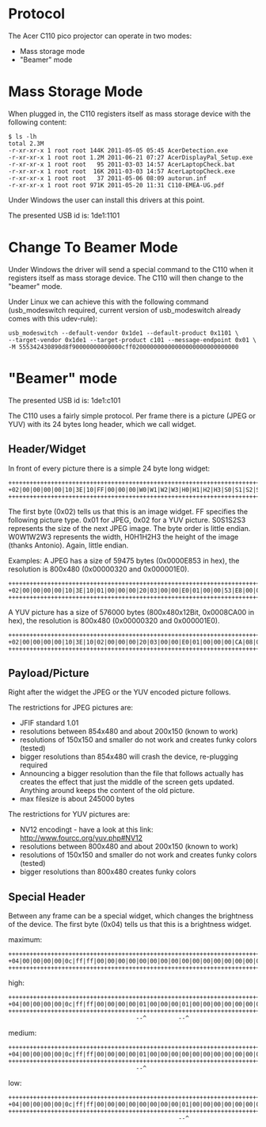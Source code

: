 Protocol
========

The Acer C110 pico projector can operate in two modes:

* Mass storage mode
* "Beamer" mode

Mass Storage Mode
=================
When plugged in, the C110 registers itself as mass storage device with the following content:

    $ ls -lh
    total 2.3M
    -r-xr-xr-x 1 root root 144K 2011-05-05 05:45 AcerDetection.exe
    -r-xr-xr-x 1 root root 1.2M 2011-06-21 07:27 AcerDisplayPal_Setup.exe
    -r-xr-xr-x 1 root root   95 2011-03-03 14:57 AcerLaptopCheck.bat
    -r-xr-xr-x 1 root root  16K 2011-03-03 14:57 AcerLaptopCheck.exe
    -r-xr-xr-x 1 root root   37 2011-05-06 08:09 autorun.inf
    -r-xr-xr-x 1 root root 971K 2011-05-20 11:31 C110-EMEA-UG.pdf

Under Windows the user can install this drivers at this point.

The presented USB id is: 1de1:1101

Change To Beamer Mode
=====================
Under Windows the driver will send a special command to the C110 when it registers itself as mass storage device. The C110 will then change to the "beamer" mode.

Under Linux we can achieve this with the following command (usb_modeswitch required, current version of usb_modeswitch already comes with this udev-rule):

	usb_modeswitch --default-vendor 0x1de1 --default-product 0x1101 \
	--target-vendor 0x1de1 --target-product c101 --message-endpoint 0x01 \
	-M 555342430890d8f90000000000000cff020000000000000000000000000000


"Beamer" mode
=============

The presented USB id is: 1de1:c101

The C110 uses a fairly simple protocol. Per frame there is a picture (JPEG or YUV) with its 24 bytes long header, which we call widget.

Header/Widget
------

In front of every picture there is a simple 24 byte long widget:

	+++++++++++++++++++++++++++++++++++++++++++++++++++++++++++++++++++++++++
	+02|00|00|00|00|10|3E|10|FF|00|00|00|W0|W1|W2|W3|H0|H1|H2|H3|S0|S1|S2|S3+
	+++++++++++++++++++++++++++++++++++++++++++++++++++++++++++++++++++++++++

The first byte (0x02) tells us that this is an image widget.
FF specifies the following picture type. 0x01 for JPEG, 0x02 for a YUV picture.
S0S1S2S3 represents the size of the next JPEG image. The byte order is little endian.
W0W1W2W3 represents the width, H0H1H2H3 the height of the image (thanks Antonio). Again, little endian.

Examples: 
A JPEG has a size of 59475 bytes (0x0000E853 in hex), the resolution is 800x480 (0x00000320 and 0x000001E0).

	+++++++++++++++++++++++++++++++++++++++++++++++++++++++++++++++++++++++++
	+02|00|00|00|00|10|3E|10|01|00|00|00|20|03|00|00|E0|01|00|00|53|E8|00|00+
	+++++++++++++++++++++++++++++++++++++++++++++++++++++++++++++++++++++++++

A YUV picture has a size of 576000 bytes (800x480x12Bit, 0x0008CA00 in hex), the resolution is 800x480 (0x00000320 and 0x000001E0).

	+++++++++++++++++++++++++++++++++++++++++++++++++++++++++++++++++++++++++
	+02|00|00|00|00|10|3E|10|02|00|00|00|20|03|00|00|E0|01|00|00|00|CA|08|00+
	+++++++++++++++++++++++++++++++++++++++++++++++++++++++++++++++++++++++++


Payload/Picture
---------------
Right after the widget the JPEG or the YUV encoded picture follows. 

The restrictions for JPEG pictures are:

* JFIF standard 1.01
* resolutions between 854x480 and about 200x150 (known to work)
* resolutions of 150x150 and smaller do not work and creates funky colors (tested)
* bigger resolutions than 854x480 will crash the device, re-plugging required
* Announcing a bigger resolution than the file that follows actually has creates the effect that just the middle of the screen gets updated. Anything around keeps the content of the old picture.
* max filesize is about 245000 bytes

The restrictions for YUV pictures are:

* NV12 encodingt - have a look at this link: http://www.fourcc.org/yuv.php#NV12
* resolutions between 800x480 and about 200x150 (known to work)
* resolutions of 150x150 and smaller do not work and creates funky colors (tested)
* bigger resolutions than 800x480 creates funky colors

Special Header
--------------
Between any frame can be a special widget, which changes the brightness of the device.
The first byte (0x04) tells us that this is a brightness widget.

maximum:

	+++++++++++++++++++++++++++++++++++++++++++++++++++++++++++++++++++++++++
	+04|00|00|00|00|0c|ff|ff|00|00|00|00|00|00|00|00|00|00|00|00|00|00|00|00+
	+++++++++++++++++++++++++++++++++++++++++++++++++++++++++++++++++++++++++

high:

	+++++++++++++++++++++++++++++++++++++++++++++++++++++++++++++++++++++++++
	+04|00|00|00|00|0c|ff|ff|00|00|00|00|01|00|00|00|01|00|00|00|00|00|00|00+
	+++++++++++++++++++++++++++++++++++++++++++++++++++++++++++++++++++++++++
	                                    --^         --^
medium:

	+++++++++++++++++++++++++++++++++++++++++++++++++++++++++++++++++++++++++
	+04|00|00|00|00|0c|ff|ff|00|00|00|00|01|00|00|00|00|00|00|00|00|00|00|00+
	+++++++++++++++++++++++++++++++++++++++++++++++++++++++++++++++++++++++++
	                                    --^
low:

	+++++++++++++++++++++++++++++++++++++++++++++++++++++++++++++++++++++++++
	+04|00|00|00|00|0c|ff|ff|00|00|00|00|00|00|00|00|01|00|00|00|00|00|00|00+
	+++++++++++++++++++++++++++++++++++++++++++++++++++++++++++++++++++++++++
	                                                --^

